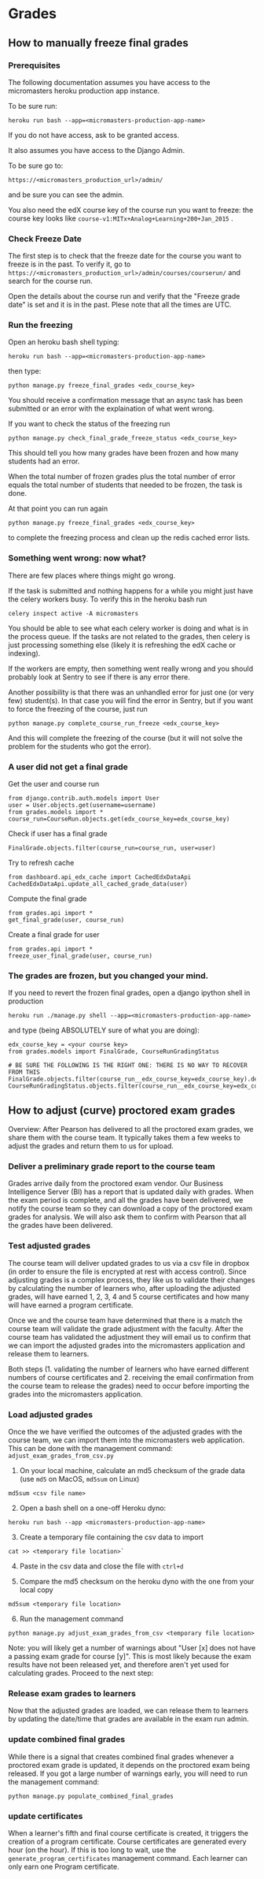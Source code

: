 # Grades

## How to manually freeze final grades


### Prerequisites
The following documentation assumes you have access to the micromasters heroku production app instance.

To be sure run:

    heroku run bash --app=<micromasters-production-app-name>

If you do not have access, ask to be granted access.

It also assumes you have access to the Django Admin.

To be sure go to:

    https://<micromasters_production_url>/admin/

and be sure you can see the admin.


You also need the edX course key of the course run you want to freeze: the course key looks like `course-v1:MITx+Analog+Learning+200+Jan_2015` .

### Check Freeze Date

The first step is to check that the freeze date for the course you want to freeze is in the past.
To verify it, go to `https://<micromasters_production_url>/admin/courses/courserun/` and search for the course run.

Open the details about the course run and verify that the "Freeze grade date" is set and it is in the past.
Plese note that all the times are UTC.


### Run the freezing

Open an heroku bash shell typing:

    heroku run bash --app=<micromasters-production-app-name>

then type:

    python manage.py freeze_final_grades <edx_course_key>

You should receive a confirmation message that an async task has been submitted or an error with the explaination
of what went wrong.

If you want to check the status of the freezing run

	python manage.py check_final_grade_freeze_status <edx_course_key>

This should tell you how many grades have been frozen and how many students had an error.

When the total number of frozen grades plus the total number of error equals the total number of students that needed to be frozen,
the task is done.

At that point you can run again

    python manage.py freeze_final_grades <edx_course_key>

to complete the freezing process and clean up the redis cached error lists.


### Something went wrong: now what?

There are few places where things might go wrong.

If the task is submitted and nothing happens for a while you might just have the celery workers busy.
To verify this in the heroku bash run

    celery inspect active -A micromasters

You should be able to see what each celery worker is doing and what is in the process queue.
If the tasks are not related to the grades, then celery
is just processing something else (likely it is refreshing the edX cache or indexing).

If the workers are empty, then something went really wrong and you should probably look at Sentry to see if there is any error there.

Another possibility is that there was an unhandled error for just one (or very few) student(s).
In that case you will find the error in Sentry, but if you want to force the freezing of the course, just run

	python manage.py complete_course_run_freeze <edx_course_key>

And this will complete the freezing of the course (but it will not solve the problem for the students who got the error).

### A user did not get a final grade

Get the user and course run

    from django.contrib.auth.models import User
    user = User.objects.get(username=username)
    from grades.models import *
    course_run=CourseRun.objects.get(edx_course_key=edx_course_key)

Check if user has a final grade

    FinalGrade.objects.filter(course_run=course_run, user=user)

Try to refresh cache

    from dashboard.api_edx_cache import CachedEdxDataApi
    CachedEdxDataApi.update_all_cached_grade_data(user)

Compute the final grade

    from grades.api import *
    get_final_grade(user, course_run)

Create a final grade for user

    from grades.api import *
    freeze_user_final_grade(user, course_run)


### The grades are frozen, but you changed your mind.

If you need to revert the frozen final grades, open a django ipython shell in production

    heroku run ./manage.py shell --app=<micromasters-production-app-name>

and type (being ABSOLUTELY sure of what you are doing):

    edx_course_key = <your course key>
    from grades.models import FinalGrade, CourseRunGradingStatus

    # BE SURE THE FOLLOWING IS THE RIGHT ONE: THERE IS NO WAY TO RECOVER FROM THIS
    FinalGrade.objects.filter(course_run__edx_course_key=edx_course_key).delete()
    CourseRunGradingStatus.objects.filter(course_run__edx_course_key=edx_course_key).delete()

## How to adjust (curve) proctored exam grades

Overview: After Pearson has delivered to all the proctored exam grades, we share them with the course team. 
It typically takes them a few weeks to adjust the grades and return them to us for upload. 

### Deliver a preliminary grade report to the course team

Grades arrive daily from the proctored exam vendor. Our Business Intelligence Server (BI) has a report that is updated 
daily with grades. When the exam period is complete, and all the grades have been delivered, we notify the course 
team so they can download a copy of the proctored exam grades for analysis. We will also ask them to confirm with 
Pearson that all the grades have been delivered.  

### Test adjusted grades

The course team will deliver updated grades to us via a csv file in dropbox (in order to ensure the file is 
encrypted at rest with access control). Since adjusting grades is a complex process,
they like us to validate their changes by calculating the number of learners who, after uploading the adjusted
grades, will have earned 1, 2, 3, 4 and 5 course certificates and how many will have earned a program certificate. 

Once we and the course team have determined that there is a match the course team will validate the grade adjustment 
with the faculty. After the course team has validated the adjustment they will email us to confirm that we can 
import the adjusted grades into the micromasters application and release them to learners. 

Both steps (1. validating the number of learners who have earned different numbers of course certificates and 2. 
receiving the email confirmation from the course team to release the grades) need to occur before importing the 
grades into the micromasters application.

### Load adjusted grades

Once the we have verified the outcomes of the adjusted grades with the course team, we can import them into the 
micromasters web application. This can be done with the management command: `adjust_exam_grades_from_csv.py`

  1. On your local machine, calculate an md5 checksum of the grade data (use `md5` on MacOS, `md5sum` on Linux)
  
    md5sum <csv file name> 
  
  2. Open a bash shell on a one-off Heroku dyno:

    heroku run bash --app <micromasters-production-app-name>
    
  3. Create a temporary file containing the csv data to import 
  
    cat >> <temporary file location>`
    
  4. Paste in the csv data and close the file with `ctrl+d` 
  
  5. Compare the md5 checksum on the heroku dyno with the one from your local copy
  
    md5sum <temporary file location>
  
  6. Run the management command 
  
    python manage.py adjust_exam_grades_from_csv <temporary file location>
    
  Note: you will likely get a number of warnings about "User [x] does not have a passing exam grade for course [y]".
  This is most likely because the exam results have not been released yet, and therefore aren't yet used for
  calculating grades. Proceed to the next step: 

### Release exam grades to learners 

Now that the adjusted grades are loaded, we can release them to learners by updating the date/time that grades are 
available in the exam run admin. 

### update combined final grades

While there is a signal that creates combined final grades whenever a proctored exam grade is updated, it depends on 
the proctored exam being released. If you got a large number of warnings early, you will need to run the management 
command:
  
    python manage.py populate_combined_final_grades


### update certificates

When a learner's fifth and final course certificate is created, it triggers the creation of a program certificate. 
Course certificates are generated every hour (on the hour). If this is too long to wait, use the 
`generate_program_certificates` management command. Each learner can only earn one Program certificate. 
